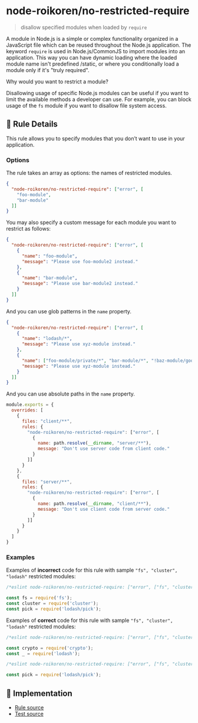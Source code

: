 # node-roikoren/no-restricted-require
> disallow specified modules when loaded by `require`

A module in Node.js is a simple or complex functionality organized in a JavaScript file which can be reused throughout the Node.js
application. The keyword `require` is used in Node.js/CommonJS to import modules into an application. This way you can have dynamic loading where the loaded module name isn't predefined /static, or where you conditionally load a module only if it's "truly required".

Why would you want to restrict a module?

Disallowing usage of specific Node.js modules can be useful if you want to limit the available methods a developer can use. For example, you can block usage of the `fs` module if you want to disallow file system access.

## 📖 Rule Details

This rule allows you to specify modules that you don’t want to use in your application.

### Options

The rule takes an array as options: the names of restricted modules.

```json
{
  "node-roikoren/no-restricted-require": ["error", [
    "foo-module",
    "bar-module"
  ]]
}
```

You may also specify a custom message for each module you want to restrict as follows:

```json
{
  "node-roikoren/no-restricted-require": ["error", [
    {
      "name": "foo-module",
      "message": "Please use foo-module2 instead."
    },
    {
      "name": "bar-module",
      "message": "Please use bar-module2 instead."
    }
  ]]
}
```

And you can use glob patterns in the `name` property.

```json
{
  "node-roikoren/no-restricted-require": ["error", [
    {
      "name": "lodash/*",
      "message": "Please use xyz-module instead."
    },
    {
      "name": ["foo-module/private/*", "bar-module/*", "!baz-module/good"],
      "message": "Please use xyz-module instead."
    }
  ]]
}
```

And you can use absolute paths in the `name` property.

```js
module.exports = {
  overrides: [
    {
      files: "client/**",
      rules: {
        "node-roikoren/no-restricted-require": ["error", [
          {
            name: path.resolve(__dirname, "server/**"),
            message: "Don't use server code from client code."
          }
        ]]
      }
    },
    {
      files: "server/**",
      rules: {
        "node-roikoren/no-restricted-require": ["error", [
          {
            name: path.resolve(__dirname, "client/**"),
            message: "Don't use client code from server code."
          }
        ]]
      }
    }
  ]
}
```

### Examples

Examples of **incorrect** code for this rule with sample `"fs", "cluster", "lodash"` restricted modules:

```js
/*eslint node-roikoren/no-restricted-require: ["error", ["fs", "cluster", "lodash/*"]]*/

const fs = require('fs');
const cluster = require('cluster');
const pick = require('lodash/pick');
```

Examples of **correct** code for this rule with sample `"fs", "cluster", "lodash"` restricted modules:

```js
/*eslint node-roikoren/no-restricted-require: ["error", ["fs", "cluster", "lodash/*"]]*/

const crypto = require('crypto');
const _ = require('lodash');
```

```js
/*eslint node-roikoren/no-restricted-require: ["error", ["fs", "cluster", { "name": ["lodash/*", "!lodash/pick"] }]]*/

const pick = require('lodash/pick');
```

## 🔎 Implementation

- [Rule source](https://github.com/roikoren755/eslint-plugin-node/blob/v0.0.2/src/rules/no-restricted-require.ts)
- [Test source](https://github.com/roikoren755/eslint-plugin-node/blob/v0.0.2/tests/src/rules/no-restricted-require.ts)

